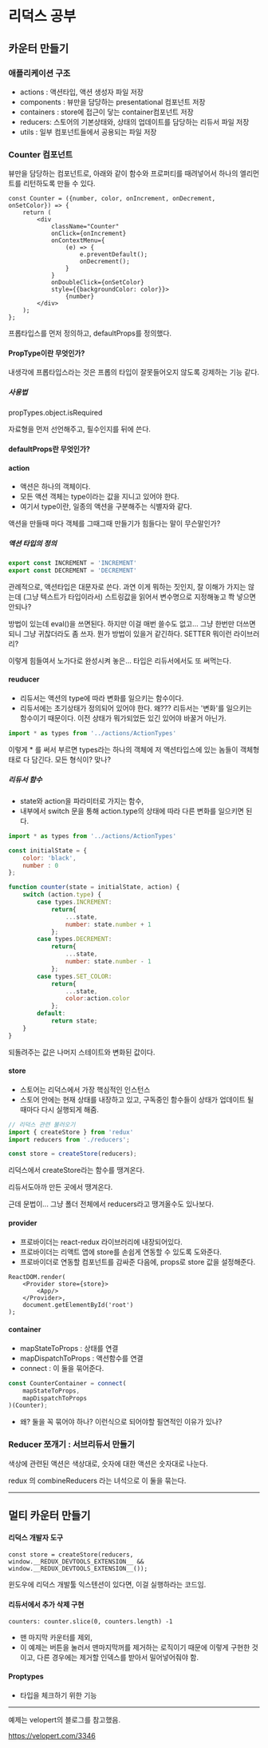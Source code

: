 # 리덕스 공부



## 카운터 만들기



### 애플리케이션 구조

- actions : 액션타입, 액션 생성자 파일 저장
- components : 뷰만을 담당하는 presentational 컴포넌트 저장
- containers : store에 접근이 닿는 container컴포넌트 저장
- reducers: 스토어의 기본상태와, 상태의 업데이트를 담당하는 리듀서 파일 저장
- utils : 일부 컴포넌트들에서 공용되는 파일 저장



### Counter 컴포넌트 

뷰만을 담당하는 컴포넌트로, 아래와 같이 함수와  프로퍼티를 때려넣어서 하나의 엘리먼트를 리턴하도록 만들 수 있다. 

```react
const Counter = ({number, color, onIncrement, onDecrement, onSetColor}) => {
    return (
        <div 
            className="Counter" 
            onClick={onIncrement} 
            onContextMenu={
                (e) => { 
                    e.preventDefault(); 
                    onDecrement();
                }
            } 
            onDoubleClick={onSetColor}
            style={{backgroundColor: color}}>
                {number}
        </div>
    );
};
```



프롭타입스를 먼저 정의하고, defaultProps를 정의했다. 

#### PropType이란 무엇인가?

내생각에 프롭타입스라는 것은 프롭의 타입이 잘못들어오지 않도록 강제하는 기능 같다. 

##### 사용법

propTypes.object.isRequired

자료형을 먼저 선언해주고, 필수인지를 뒤에 쓴다. 



#### defaultProps란 무엇인가?



#### action

- 액션은 하나의 객체이다. 
- 모든 액션 객체는 type이라는 값을 지니고 있어야 한다. 
- 여기서 type이란, 일종의 액션을 구분해주는 식별자와 같다.

액션을 만들때 마다 객체를 그때그때 만들기가 힘들다는 말이 무슨말인가?



##### 액션 타입의 정의 

```javascript
export const INCREMENT = 'INCREMENT'
export const DECREMENT = 'DECREMENT'
```

관례적으로, 액션타입은 대문자로 쓴다. 과연 이게 뭐하는 짓인지, 잘 이해가 가지는 않는데 (그냥 텍스트가 타입이라서)  스트링값을 읽어서 변수명으로 지정해놓고 쫙 넣으면 안되나?

방법이 있는데 eval()을 쓰면된다. 하지만 이걸 매번 쓸수도 없고... 그냥 한번만 더쓰면되니 그냥 귀찮더라도 좀 쓰자. 뭔가 방법이 있을거 같긴하다. SETTER 뭐이런 라이브러리?

이렇게 힘들여서 노가다로 완성시켜 놓은... 타입은 리듀서에서도 또 써먹는다. 





#### reuducer

- 리듀서는 액션의 type에 따라 변화를 일으키는 함수이다. 
- 리듀서에는 초기상태가 정의되어 있어야 한다.  왜??? 리듀서는 '변화'를 일으키는 함수이기 때문이다. 이전 상태가 뭐가되었든 있긴 있어야 바꿀거 아닌가.

```javascript
import * as types from '../actions/ActionTypes'
```

이렇게 * 를 써서 부르면 types라는 하나의 객체에 저 액션타입스에 있는 놈들이 객체형태로 다 담긴다. 모든 형식이? 맞나?

##### 리듀서 함수

- state와 action을 파라미터로 가지는 함수,
- 내부에서 switch 문을 통해 action.type의 상태에 따라 다른 변화를 일으키면 된다. 

```javascript
import * as types from '../actions/ActionTypes'

const initialState = {
    color: 'black',
    number : 0
};

function counter(state = initialState, action) {
    switch (action.type) {
        case types.INCREMENT:
            return{
                ...state,
                number: state.number + 1
            };
        case types.DECREMENT:
            return{
                ...state,
                number: state.number - 1
            };
        case types.SET_COLOR:
            return{
                ...state,
                color:action.color
            };
        default:
            return state;
    }
}
```

되돌려주는 값은 나머지 스테이트와 변화된 값이다. 



#### store

- 스토어는 리덕스에서 가장 핵심적인 인스턴스
- 스토어 안에는 현재 상태를 내장하고 있고, 구독중인 함수들이 상태가 업데이트 될 때마다 다시 실행되게 해줌.

```javascript
// 리덕스 관련 불러오기
import { createStore } from 'redux'
import reducers from './reducers';

const store = createStore(reducers);
```

리덕스에서 createStore라는 함수를 땡겨온다. 

리듀서도아까 만든 곳에서 땡겨온다. 

근데 문법이... 그냥 폴더 전체에서 reducers라고 땡겨올수도 있나보다. 



#### provider

- 프로바이더는 react-redux 라이브러리에 내장되어있다.
- 프로바이더는 리액트 앱에 store를 손쉽게 연동할 수 있도록 도와준다. 
- 프로바이더로 연동할 컴포넌트를 감싸준 다음에, props로 store 값을 설정해준다. 

```react
ReactDOM.render(
    <Provider store={store}>
        <App/>
    </Provider>,
    document.getElementById('root')
);
```



#### container

- mapStateToProps : 상태를 연결
- mapDispatchToProps : 액션함수를 연결
- connect : 이 둘을 묶어준다. 

```javascript
const CounterContainer = connect(
    mapStateToProps,
    mapDispatchToProps
)(Counter);
```

- 왜? 둘을 꼭 묶어야 하나? 이런식으로 되어야할 필연적인 이유가 있나?



### Reducer 쪼개기 : 서브리듀서 만들기

색상에 관련된 액션은 색상대로, 숫자에 대한 액션은 숫자대로 나눈다. 

redux 의 combineReducers 라는 녀석으로 이 둘을 묶는다.



---



## 멀티 카운터 만들기

#### 리덕스 개발자 도구

```react
const store = createStore(reducers, window.__REDUX_DEVTOOLS_EXTENSION__ && window.__REDUX_DEVTOOLS_EXTENSION__());
```

윈도우에 리덕스 개발툴 익스텐션이 있다면, 이걸 실행하라는 코드임.



#### 리듀서에서 추가 삭제 구현

```react
counters: counter.slice(0, counters.length) -1
```

- 맨 마지막 카운터를 제외, 
- 이 예제는 버튼을 눌러서 맨마지막꺼를 제거하는 로직이기 때문에 이렇게 구현한 것이고, 다른 경우에는 제거할 인덱스를 받아서 밀어넣어줘야 함.



#### Proptypes

- 타입을 체크하기 위한 기능

---

예제는 velopert의 블로그를 참고했음.

https://velopert.com/3346